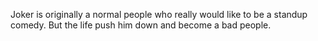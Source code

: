Joker is originally a normal people who
really would like to be a standup comedy.
But the life push him down and become a bad people.
